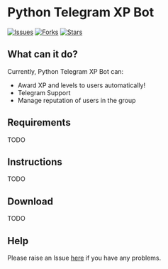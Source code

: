 # Python Telegram XP Bot
[![Issues](https://img.shields.io/github/issues/python-telegram-xp)](https://github.com/python-telegram-xp/issues)
[![Forks](https://img.shields.io/github/forks/python-telegram-xp)](https://github.com/python-telegram-xp/network)
[![Stars](https://img.shields.io/github/stars/python-telegram-xp)](https://github.com/python-telegram-xp/stargazers)

## What can it do?
Currently, Python Telegram XP Bot can:

* Award XP and levels to users automatically!
* Telegram Support
* Manage reputation of users in the group

## Requirements

TODO


## Instructions

TODO

## Download

TODO

## Help

Please raise an Issue [here](https://github.com/python-telegram-xp/issues/new) if you have any problems.

